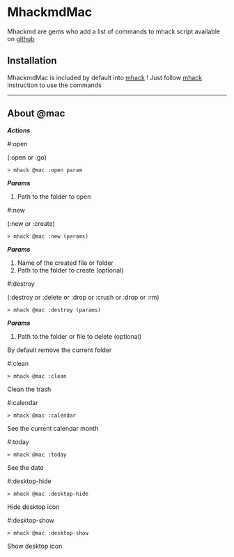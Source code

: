 # MhackmdMac

Mhackmd are gems who add a list of commands to mhack script available on [github](https://github.com/nicolaslechenic/mhack)

## Installation

MhackmdMac is included by default into [mhack](https://github.com/nicolaslechenic/mhack) ! Just follow [mhack](https://github.com/nicolaslechenic/mhack) instruction to use the commands

----------

## About @mac

***Actions***

#:open

(:open or :go)

    > mhack @mac :open param



***Params***

 1. Path to the folder to open


#:new

(:new or :create)

    > mhack @mac :new (params)

***Params***

 1. Name of the created file or folder
 2. Path to the folder to create (optional)


#:destroy

(:destroy or :delete or :drop or :crush or :drop or :rm)

    > mhack @mac :destroy (params)

***Params***

 1. Path to the folder or file to delete (optional)

By default remove the current folder


#:clean

    > mhack @mac :clean

Clean the trash


#:calendar

    > mhack @mac :calendar

See the current calendar month


#:today

    > mhack @mac :today

See the date


#:desktop-hide

    > mhack @mac :desktop-hide

Hide desktop icon


#:desktop-show

    > mhack @mac :desktop-show

Show desktop icon

